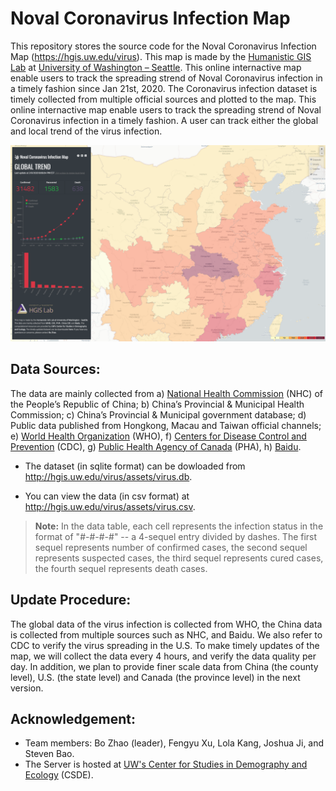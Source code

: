 #  Noval Coronavirus Infection Map

This repository stores the source code for the Noval Coronavirus Infection Map (https://hgis.uw.edu/virus). This map is made by the [Humanistic GIS Lab](https://hgis.uw.edu) at [University of Washington – Seattle](https://www.uw.edu). This online internactive map enable users to track the spreading strend of Noval Coronavirus infection in a timely fashion since Jan 21st, 2020. The Coronavirus infection dataset is timely collected from multiple official sources and plotted to the map. This online internactive map enable users to track the spreading strend of Noval Coronavirus infection in a timely fashion. A user can track either the global and local trend of the virus infection.

![](img/interface.png)

## Data Sources:
The data are mainly collected from a) [National Health Commission](http://en.nhc.gov.cn/) (NHC) of the People’s Republic of China; b) China’s Provincial & Municipal Health Commission; c) China’s Provincial & Municipal government database; d) Public data published from Hongkong, Macau and Taiwan official channels; e) [World Health Organization](https://www.who.int/emergencies/diseases/novel-coronavirus-2019/situation-reports/) (WHO), f) [Centers for Disease Control and Prevention](https://www.cdc.gov/coronavirus/) (CDC), g) [Public Health Agency of Canada](https://www.canada.ca/en/public-health.html) (PHA), h) [Baidu](https://voice.baidu.com/act/newpneumonia/newpneumonia).

- The dataset (in sqlite format) can be dowloaded from http://hgis.uw.edu/virus/assets/virus.db.

- You can view the data (in csv format) at http://hgis.uw.edu/virus/assets/virus.csv.

> **Note:** In the data table, each cell represents the infection status in the format of "#-#-#-#" -- a 4-sequel entry divided by dashes. The first sequel represents number of confirmed cases, the second sequel represents suspected cases, the third sequel represents cured cases, the fourth sequel represents death cases.

## 	Update Procedure:

The global data of the virus infection is collected from WHO, the China data is collected from multiple sources such as NHC, and Baidu. We also refer to CDC to verify the virus spreading in the U.S. To make timely updates of the map, we will collect the data every 4 hours, and verify the data quality per day. In addition, we plan to provide finer scale data from China (the county level), U.S. (the state level) and Canada (the province level) in the next version.


## Acknowledgement:

- Team members: Bo Zhao (leader), Fengyu Xu, Lola Kang, Joshua Ji, and Steven Bao.
- The Server is hosted at [UW's Center for Studies in Demography and Ecology](https://csde.washington.edu/) (CSDE).
